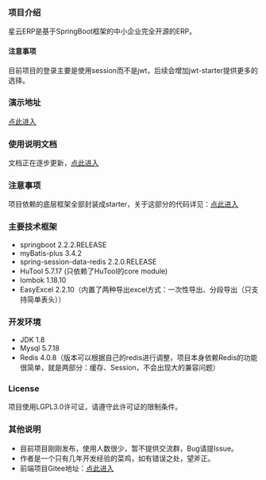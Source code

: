 ### 项目介绍
星云ERP是基于SpringBoot框架的中小企业完全开源的ERP。

#### 注意事项
目前项目的登录主要是使用session而不是jwt，后续会增加jwt-starter提供更多的选择。

### 演示地址
<a href="http://erp.lframework.com" target="_blank">点此进入</a>

### 使用说明文档
文档正在逐步更新，<a href="https://gitee.com/lframework/xingyun-doc" target="_blank">点此进入</a>

### 注意事项
项目依赖的底层框架全部封装成starter，关于这部分的代码详见：<a href="https://gitee.com/lframework/jugg" target="_blank">点此进入</a>

### 主要技术框架
* springboot 2.2.2.RELEASE
* myBatis-plus 3.4.2
* spring-session-data-redis 2.2.0.RELEASE
* HuTool 5.7.17 (只依赖了HuTool的core module)
* lombok 1.18.10
* EasyExcel 2.2.10（内置了两种导出excel方式：一次性导出、分段导出（只支持简单表头））

### 开发环境
* JDK 1.8
* Mysql 5.7.18
* Redis 4.0.8（版本可以根据自己的redis进行调整，项目本身依赖Redis的功能很简单，就是两部分：缓存、Session，不会出现大的兼容问题）

### License
项目使用LGPL3.0许可证，请遵守此许可证的限制条件。

### 其他说明
* 目前项目刚刚发布，使用人数很少，暂不提供交流群，Bug请提Issue。
* 作者是一个只有几年开发经验的菜鸡，如有错误之处，望斧正。
* 前端项目Gitee地址：<a href="https://gitee.com/lframework/xingyun-front" target="_blank">点此进入</a>
